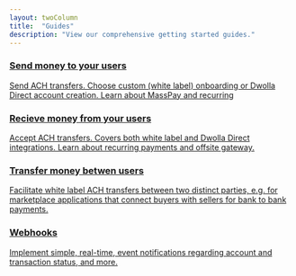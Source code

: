 ```yaml
---
layout: twoColumn
title:  "Guides"
description: "View our comprehensive getting started guides."
---
```


<nav class="big-grid-nav">
  <a href="/guides/send-money" class="icon-guides-send">
      <h3>Send money to your users</h3>
      <p>Send ACH transfers. Choose custom (white label) onboarding or Dwolla Direct account creation. Learn about MassPay and recurring</p>
  </a>
  <a href="/guides/receive-money" class="icon-guides-receive">
      <h3>Recieve money from your users</h3>
      <p>Accept ACH transfers. Covers both white label and Dwolla Direct integrations. Learn about recurring payments and offsite gateway.</p>
  </a>
  <a href="/guides/transfer-money-between-users" class="icon-guides-transfer">
      <h3>Transfer money betwen users</h3>
      <p>Facilitate white label ACH transfers between two distinct parties, e.g. for marketplace applications that connect buyers with sellers for bank to bank payments.</p>
  </a>
  <a href="/guides/webhooks" class="icon-guides-web-hooks">
      <h3>Webhooks</h3>
      <p>Implement simple, real-time, event notifications regarding account and transaction status, and more.</p>
  </a>
</nav>